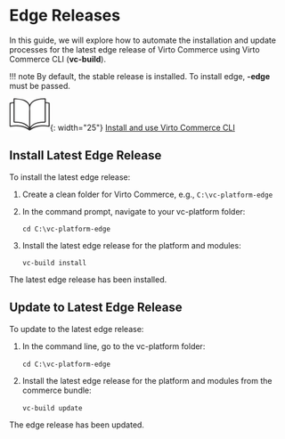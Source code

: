 # Edge Releases

In this guide, we will explore how to automate the installation and update processes for the latest edge release of Virto Commerce using Virto Commerce CLI (**vc-build**).

!!! note
    By default, the stable release is installed. To install edge, **-edge** must be passed.

![Readmore](media/readmore.png){: width="25"} [Install and use Virto Commerce CLI](../Getting-Started/Installation-Guide/windows.md)

## Install Latest Edge Release

To install the latest edge release:

1. Create a clean folder for Virto Commerce, e.g., `C:\vc-platform-edge`
1. In the command prompt, navigate to your vc-platform folder:

    ```console
    cd C:\vc-platform-edge
    ```

1. Install the latest edge release for the platform and modules:

    ```console
    vc-build install
    ```

The latest edge release has been installed.

## Update to Latest Edge Release

To update to the latest edge release:

1. In the command line, go to the vc-platform folder:

    `cd C:\vc-platform-edge`

1. Install the latest edge release for the platform and modules from the commerce bundle:

    `vc-build update`

The edge release has been updated.